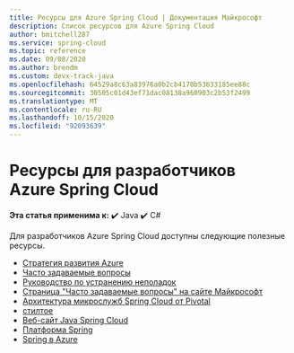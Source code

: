 ```yaml
---
title: Ресурсы для Azure Spring Cloud | Документация Майкрософт
description: Список ресурсов для Azure Spring Cloud
author: bmitchell287
ms.service: spring-cloud
ms.topic: reference
ms.date: 09/08/2020
ms.author: brendm
ms.custom: devx-track-java
ms.openlocfilehash: 64529a8c63a83976a0b2cb4170b53633185ee88c
ms.sourcegitcommit: 30505c01d43ef71dac08138a960903c2b53f2499
ms.translationtype: MT
ms.contentlocale: ru-RU
ms.lasthandoff: 10/15/2020
ms.locfileid: "92093639"
---
```

# <a name="azure-spring-cloud-developer-resources"></a>Ресурсы для разработчиков Azure Spring Cloud

**Эта статья применима к:** ✔️ Java ✔️ C#

Для разработчиков Azure Spring Cloud доступны следующие полезные ресурсы.

* [Стратегия развития Azure](https://azure.microsoft.com/updates)
* [Часто задаваемые вопросы](spring-cloud-faq.md)
* [Руководство по устранению неполадок](spring-cloud-troubleshoot.md)
* [Страница "Часто задаваемые вопросы" на сайте Майкрософт](/answers/topics/azure-spring-cloud.html)
* [Архитектура микрослужб Spring Cloud от Pivotal](https://docs.pivotal.io/spring-cloud-services/1-5/common/index.html)
* [стилтое](https://steeltoe.io/)
* [Веб-сайт Java Spring Cloud](https://spring.io/)
* [Платформа Spring](https://cloud.spring.io/spring-cloud-azure/)
* [Spring в Azure](/azure/developer/java/spring-framework/)